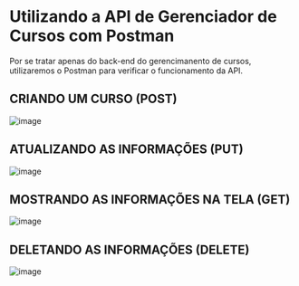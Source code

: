 # Utilizando a API de Gerenciador de Cursos com Postman

Por se tratar apenas do back-end do gerencimanento de cursos, utilizaremos o Postman para verificar o funcionamento da API.

## CRIANDO UM CURSO (POST) 

![image](https://user-images.githubusercontent.com/74069840/136119530-ffb2ad9d-89ae-4d3d-b6c4-ceda1d1a2c49.png)

## ATUALIZANDO AS INFORMAÇÕES (PUT)

![image](https://user-images.githubusercontent.com/74069840/136119870-c475c044-7d92-4b98-b6e0-e4448e22e40f.png)

## MOSTRANDO AS INFORMAÇÕES NA TELA (GET)

![image](https://user-images.githubusercontent.com/74069840/136119980-cea2cbb4-6acb-438c-89d9-550c0f77fd0c.png)

## DELETANDO AS INFORMAÇÕES (DELETE)

![image](https://user-images.githubusercontent.com/74069840/136120072-c93436c6-37ea-4e36-92fc-0623cd248001.png)

